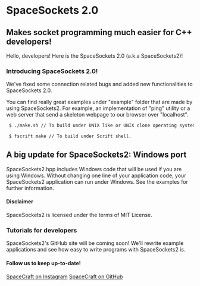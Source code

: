 # SpaceSockets 2.0
## Makes socket programming much easier for C++ developers!

Hello, developers! Here is the SpaceSockets 2.0 (a.k.a SpaceSockets2)!

### Introducing SpaceSockets 2.0!

We've fixed some connection related bugs and added new functionalities to SpaceSockets 2.0. 

You can find really great examples under "example" folder that are made by using SpaceSockets2. For example, an implementation of "ping" utility or a web server that send a skeleton webpage to our browser over "localhost".

```sh
 $ ./make.sh // To build under UNIX like or UNIX clone operating systems that runs Bash shell.
```
```sh
 $ fscrift make // To build under Scrift shell.
```

## A big update for SpaceSockets2: Windows port
SpaceSockets2.hpp includes Windows code that will be used if you are using Windows. Without changing one line of your application code, your SpaceSockets2 application can run under Windows. See the examples for further information.

#### Disclaimer
SpaceSockets2 is licensed under the terms of MIT License. 

### Tutorials for developers
SpaceSockets2's GitHub site will be coming soon! We'll rewrite example applications and see how easy to write programs with SpaceSockets2 is.

#### Follow us to keep up-to-date!
[SpaceCraft on Instagram](http://instagram.com/spacecraft_tr)
[SpaceCraft on GitHub](http://github.com/SpaceCraftTR)
